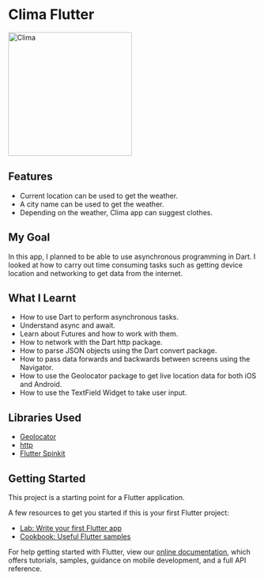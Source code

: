 # Clima Flutter

<img src="https://github.com/BatuhanAydonerDev/clima_flutter/blob/master/clima_flutter_gif.gif?raw=true" alt="Clima" width="250" />

## Features
* Current location can be used to get the weather.
* A city name can be used to get the weather.
* Depending on the weather, Clima app can suggest clothes.

## My Goal
In this app, I planned to be able to use asynchronous programming in Dart. I looked at how to carry out time consuming tasks such as getting device location and networking to get data from the internet.

## What I Learnt
* How to use Dart to perform asynchronous tasks.
* Understand async and await.
* Learn about Futures and how to work with them.
* How to network with the Dart http package.
* How to parse JSON objects using the Dart convert package.
* How to pass data forwards and backwards between screens using the Navigator.
* How to use the Geolocator package to get live location data for both iOS and Android.
* How to use the TextField Widget to take user input.

## Libraries Used
* [Geolocator](https://pub.dev/packages/geolocator)
* [http](https://pub.dev/packages/http)
* [Flutter Spinkit](https://pub.dev/packages/flutter_spinkit)

## Getting Started

This project is a starting point for a Flutter application.

A few resources to get you started if this is your first Flutter project:

- [Lab: Write your first Flutter app](https://flutter.dev/docs/get-started/codelab)
- [Cookbook: Useful Flutter samples](https://flutter.dev/docs/cookbook)

For help getting started with Flutter, view our
[online documentation](https://flutter.dev/docs), which offers tutorials,
samples, guidance on mobile development, and a full API reference.
